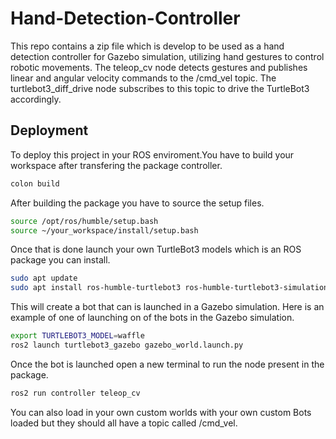 # Hand-Detection-Controller
This repo contains a zip file which is develop to be used as a hand detection controller for Gazebo simulation, utilizing hand gestures to control robotic movements. The teleop_cv node detects gestures and publishes linear and angular velocity commands to the /cmd_vel topic. The turtlebot3_diff_drive node subscribes to this topic to drive the TurtleBot3 accordingly.
## Deployment

To deploy this project in your ROS enviroment.You have to build your workspace after transfering the package controller.

```bash
colon build
```

After building the package you have to source the setup files.

```bash
source /opt/ros/humble/setup.bash
source ~/your_workspace/install/setup.bash
```
Once that is done launch your own TurtleBot3 models which is an ROS package you can install. 

```bash
sudo apt update 
sudo apt install ros-humble-turtlebot3 ros-humble-turtlebot3-simulations
```

This will create a bot that can is launched in a Gazebo simulation. Here is an example of one of launching on of the bots in the Gazebo simulation.

```bash
export TURTLEBOT3_MODEL=waffle
ros2 launch turtlebot3_gazebo gazebo_world.launch.py
```

Once the bot is launched open a new terminal to run the node present in the package.
```bash
ros2 run controller teleop_cv
```
You can also load in your own custom worlds with your own custom Bots loaded but they should all have a topic called /cmd_vel.
